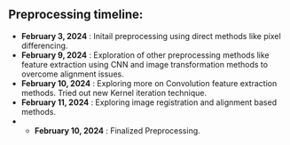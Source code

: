## Preprocessing timeline:
- **February 3, 2024** : Initail preprocessing using direct methods like pixel differencing.
- **February 9, 2024** : Exploration of other preprocessing methods like feature extraction using CNN and image transformation methods to overcome alignment issues.
- **February 10, 2024** : Exploring more on Convolution feature extraction methods. Tried out new Kernel iteration technique.
- **February 11, 2024** : Exploring image registration and alignment based methods.
- - **February 10, 2024** : Finalized Preprocessing.
